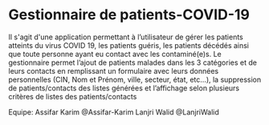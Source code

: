 # Gestionnaire de patients-COVID-19
Il s'agit d'une application permettant à l’utilisateur de gérer les patients atteints du virus COVID 19, les patients guéris, les patients décédés ainsi que toute personne ayant eu contact avec les contaminé(e)s. Le gestionnaire permet l’ajout de patients malades dans les 3 catégories et de leurs contacts en remplissant un formulaire avec leurs données personnelles (CIN, Nom et Prénom, ville, secteur, état, etc…), la suppression de patients/contacts des listes générées et l’affichage selon plusieurs critères de listes des patients/contacts

Equipe:
Assifar Karim @Assifar-Karim
Lanjri  Walid @LanjriWalid
